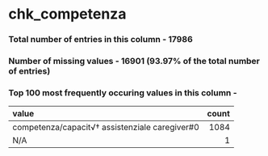 
# chk_competenza

### Total number of entries in this column - 17986

### Number of missing values - 16901 (93.97% of the total number of entries)

### Top 100 most frequently occuring values in this column -

| value                                          |   count |
|:-----------------------------------------------|--------:|
| competenza/capacit√† assistenziale caregiver#0 |    1084 |
| N/A                                            |       1 |

